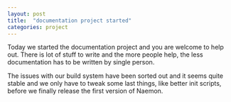 ```yaml
---
layout: post
title:  "documentation project started"
categories: project
---
```


Today we started the documentation project and you are welcome to help out.
There is lot of stuff to write and the more people help, the less documentation
has to be written by single person.

The issues with our build system have been sorted out and it seems quite stable
and we only have to tweak some last things, like better init scripts, before
we finally release the first version of Naemon.